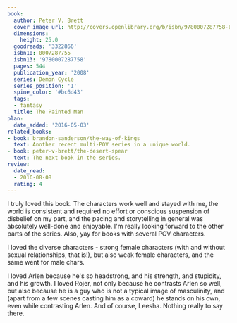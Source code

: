 ```yaml
---
book:
  author: Peter V. Brett
  cover_image_url: http://covers.openlibrary.org/b/isbn/9780007287758-L.jpg
  dimensions:
    height: 25.0
  goodreads: '3322866'
  isbn10: 0007287755
  isbn13: '9780007287758'
  pages: 544
  publication_year: '2008'
  series: Demon Cycle
  series_position: '1'
  spine_color: '#bc6d43'
  tags:
  - fantasy
  title: The Painted Man
plan:
  date_added: '2016-05-03'
related_books:
- book: brandon-sanderson/the-way-of-kings
  text: Another recent multi-POV series in a unique world.
- book: peter-v-brett/the-desert-spear
  text: The next book in the series.
review:
  date_read:
  - 2016-08-08
  rating: 4
---
```


I truly loved this book. The characters work well and stayed with me, the world is consistent and required no effort or
conscious suspension of disbelief on my part, and the pacing and storytelling in general was absolutely well-done and
enjoyable. I'm really looking forward to the other parts of the series. Also, yay for books with several POV characters.

I loved the diverse characters - strong female characters (with and without sexual relationships, that is!), but also
weak female characters, and the same went for male chars.

I loved Arlen because he's so headstrong, and his strength, and stupidity, and his growth. I loved Rojer, not only
because he contrasts Arlen so well, but also because he is a guy who is not a typical image of masculinity, and (apart
from a few scenes casting him as a coward) he stands on his own, even while contrasting Arlen. And of course, Leesha.
Nothing really to say there.
